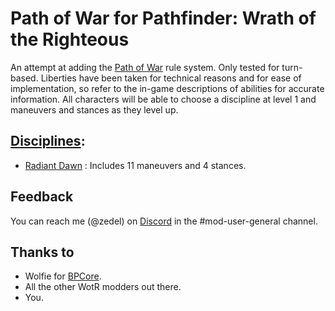 # Path of War for Pathfinder: Wrath of the Righteous

An attempt at adding the [Path of War](https://www.d20pfsrd.com/alternative-rule-systems/path-of-war/) rule system.
Only tested for turn-based.
Liberties have been taken for technical reasons and for ease of implementation, so refer to the in-game descriptions of abilities for accurate information.
All characters will be able to choose a discipline at level 1 and maneuvers and stances as they level up.

## [Disciplines](https://www.d20pfsrd.com/alternative-rule-systems/path-of-war/disciplines-and-maneuvers/):
  * [Radiant Dawn](https://www.d20pfsrd.com/alternative-rule-systems/path-of-war/disciplines-and-maneuvers/alternative-rule-systems-path-of-war-disciplines-and-maneuvers-radiant-dawn-maneuvers) : Includes 11 maneuvers and 4 stances.
 
## Feedback
You can reach me (@zedel) on [Discord](https://discord.com/invite/owlcat) in the #mod-user-general channel.

## Thanks to
* Wolfie for [BPCore](https://wittlewolfie.github.io/WW-Blueprint-Core/index.html).
* All the other WotR modders out there.
* You.
